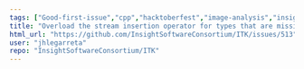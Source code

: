 ```yaml
---
tags: ["Good-first-issue","cpp","hacktoberfest","image-analysis","insight-toolkit","itk","medical-imaging","numfocus","open-science","open-source","python","reproducible-research","scientific-computing","typeEnhancement","typeInfrastructure"]
title: "Overload the stream insertion operator for types that are missing it"
html_url: "https://github.com/InsightSoftwareConsortium/ITK/issues/513"
user: "jhlegarreta"
repo: "InsightSoftwareConsortium/ITK"
---
```


